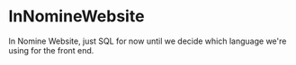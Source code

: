 # InNomineWebsite
In Nomine Website, just SQL for now until we decide which language we're using for the front end.
